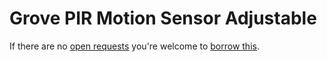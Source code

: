 # Grove PIR Motion Sensor Adjustable
If there are no [open requests](../../../../issues?q=is%3Aissue+is%3Aopen+%22Grove+PIR+Motion+Sensor+Adjustable%22+in%3Atitle) you're welcome to [borrow this](../../../../issues/new?title=Borrow+request+for+Grove+PIR+Motion+Sensor+Adjustable&body=1+piece+of+%5Bthis%5D%28..%2Fblob%2Fmain%2F.%2FHardware%2FSensors%2FGrove_PIR_Motion_Sensor_Adjustable.md%29+for+~2+weeks.).